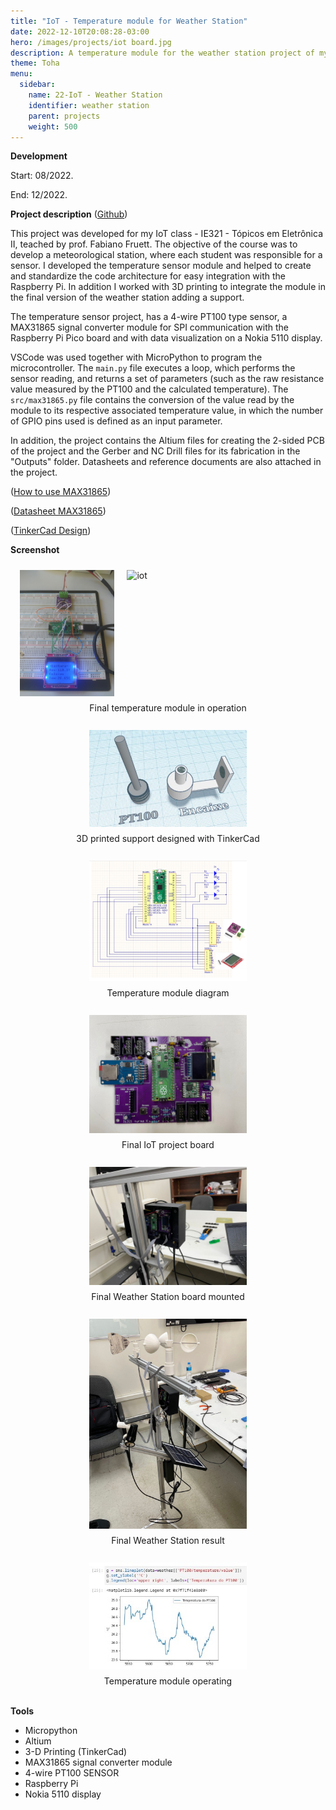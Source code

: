 ```yaml
---
title: "IoT - Temperature module for Weather Station"
date: 2022-12-10T20:08:28-03:00
hero: /images/projects/iot board.jpg
description: A temperature module for the weather station project of my IoT classes
theme: Toha
menu:
  sidebar:
    name: 22-IoT - Weather Station
    identifier: weather station
    parent: projects
    weight: 500
---
```


**Development**

Start: 08/2022.

End: 12/2022.


**Project description**
([Github](https://github.com/open-weather-iot/temperature-module))

This project was developed for my IoT class - IE321 - Tópicos em Eletrônica II, teached by prof. Fabiano Fruett. The objective of the course was to develop a meteorological station, where each student was responsible for a sensor. I developed the temperature sensor module and helped to create and standardize the code architecture for easy integration with the Raspberry Pi. In addition I worked with 3D printing to integrate the module in the final version of the weather station adding a support.

The temperature sensor project, has a 4-wire PT100 type sensor, a MAX31865 signal converter module for SPI communication with the Raspberry Pi Pico board and with data visualization on a Nokia 5110 display.

VSCode was used together with MicroPython to program the microcontroller. The `main.py` file executes a loop, which performs the sensor reading, and returns a set of parameters (such as the raw resistance value measured by the PT100 and the calculated temperature). The `src/max31865.py` file contains the conversion of the value read by the module to its respective associated temperature value, in which the number of GPIO pins used is defined as an input parameter.

In addition, the project contains the Altium files for creating the 2-sided PCB of the project and the Gerber and NC Drill files for its fabrication in the "Outputs" folder. Datasheets and reference documents are also attached in the project.


([How to use MAX31865](https://learn.adafruit.com/adafruit-max31865-rtd-pt100-amplifier/pinouts))

([Datasheet MAX31865](https://www.analog.com/media/en/technical-documentation/data-sheets/max31865.pdf))

([TinkerCad Design](https://www.tinkercad.com/login?next=%2Fthings%2F56pSbytFH0f-copy-of-pt100-suporte%2Fedit%3Fsharecode%3D3ICvXV23SPOnYPUSbMTf2dd61epz0CMu_3WBmKMw6yA))


**Screenshot**

<div style="display: flex; flex-wrap: wrap; justify-content: center;">
  <img src="/posts/projects/images/iot/iot1.jpg" alt="iot" style="width: 30%; margin: 10px;">
  <img src="/posts/projects/images/iot/iot2.jpg" alt="iot" style="width: 60%; margin: 10px;">
    <figcaption>Final temperature module in operation</figcaption>
</div>

<br>
<div style="display: flex; flex-direction: column;  align-items: center;">
    <img src="/posts/projects/images/iot/tinkercad.jpg" alt="iot" style="width: 50%; margin: 10px;">
      <figcaption>3D printed support designed with TinkerCad</figcaption>
  <br>
    <img src="/posts/projects/images/iot/iot layout.png" alt="iot" style="width: 50%; margin: 10px;">
      <figcaption>Temperature module diagram</figcaption>
  <br>
    <img src="/posts/projects/images/iot/pcb.jpg" alt="iot" style="width: 50%; margin: 10px;">
      <figcaption>Final IoT project board</figcaption>
  <br>
    <img src="/posts/projects/images/iot/final_module.jpg" alt="iot" style="width: 50%; margin: 10px;">
      <figcaption>Final Weather Station board mounted</figcaption>
  <br>
    <img src="/posts/projects/images/iot/weather_station.jpg" alt="iot" style="width: 50%; margin: 10px;">
      <figcaption>Final Weather Station result</figcaption>
  <br>
    <img src="/posts/projects/images/iot/graph.jpg" alt="iot" style="width: 50%; margin: 10px;">
      <figcaption>Temperature module operating</figcaption>
  <br>
</div>

**Tools**

- Micropython
- Altium
- 3-D Printing (TinkerCad)
- MAX31865 signal converter module
- 4-wire PT100 SENSOR
- Raspberry Pi
- Nokia 5110 display